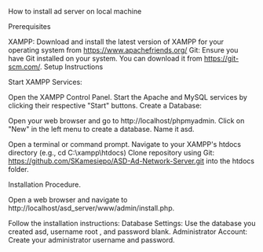 How to install ad server on local machine

Prerequisites

XAMPP: Download and install the latest version of XAMPP for your operating system from https://www.apachefriends.org/ Git: Ensure you have Git installed on your system. You can download it from https://git-scm.com/. Setup Instructions

Start XAMPP Services:

Open the XAMPP Control Panel. Start the Apache and MySQL services by clicking their respective "Start" buttons. Create a Database:

Open your web browser and go to http://localhost/phpmyadmin. Click on "New" in the left menu to create a database. Name it asd.

Open a terminal or command prompt. Navigate to your XAMPP's htdocs directory (e.g., cd C:\xampp\htdocs) Clone repository using Git: https://github.com/SKamesiepo/ASD-Ad-Network-Server.git into the htdocs folder. 

Installation Procedure.

Open a web browser and navigate to http://localhost/asd_server/www/admin/install.php.

Follow the installation instructions: Database Settings: Use the database you created asd, username root , and password blank. Administrator Account: Create your administrator username and password.

